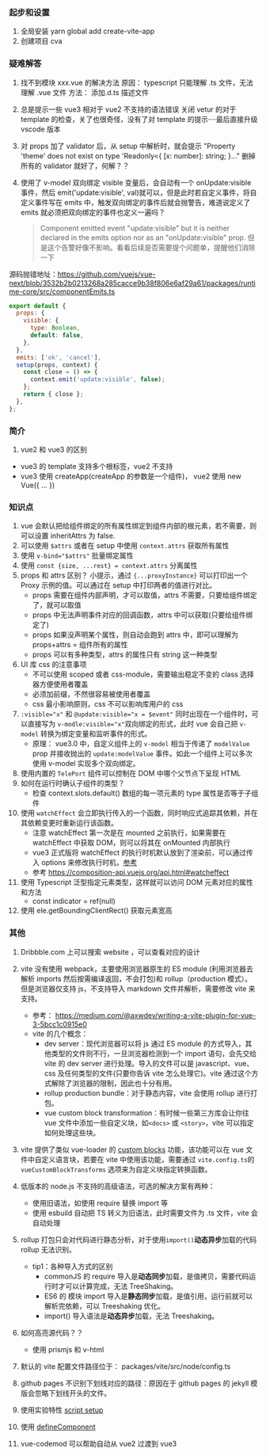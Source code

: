 ### 起步和设置

1. 全局安装 yarn global add create-vite-app
2. 创建项目 cva <projectName>

### 疑难解答

1. 找不到模块 xxx.vue 的解决方法
   原因： typescript 只能理解 .ts 文件，无法理解 .vue 文件
   方法： 添加.d.ts 描述文件

2. 总是提示一些 vue3 相对于 vue2 不支持的语法错误
   关闭 vetur 的对于 template 的检查，关了也很奇怪，没有了对 template 的提示····最后直接升级 vscode 版本

3. 对 props 加了 validator 后，从 setup 中解析时，就会提示 "Property 'theme' does not exist on type 'Readonly<{ [x: number]: string; }..."
   删掉所有的 validator 就好了，何解？？

4. 使用了 v-model 双向绑定 visible 变量后，会自动有一个 onUpdate:visible 事件，然后 emit('update:visible', val)就可以，但是此时若自定义事件，将自定义事件写在 emits 中，触发双向绑定的事件后就会抛警告，难道说定义了 emits 就必须把双向绑定的事件也定义一遍吗？

   > Component emitted event "update:visible" but it is neither declared in the emits option nor as an "onUpdate:visible" prop.
   > 但是这个告警好像不影响。看看后续是否需要提个问题单，提醒他们消除一下

源码抛错地址：https://github.com/vuejs/vue-next/blob/3532b2b0213268a285cacce9b38f806e6af29a61/packages/runtime-core/src/componentEmits.ts

```js
export default {
  props: {
    visible: {
      type: Boolean,
      default: false,
    },
  },
  emits: ['ok', 'cancel'],
  setup(props, context) {
    const close = () => {
      context.emit('update:visible', false);
    };
    return { close };
  },
};
```

### 简介

1. vue2 和 vue3 的区别

- vue3 的 template 支持多个根标签，vue2 不支持
- vue3 使用 createApp(createApp 的参数是一个组件)， vue2 使用 new Vue({ ... })

### 知识点

1. vue 会默认把给组件绑定的所有属性绑定到组件内部的根元素，若不需要，则可以设置 inheritAttrs 为 false.
2. 可以使用 `$attrs` 或者在 setup 中使用 `context.attrs` 获取所有属性
3. 使用 `v-bind="$attrs"` 批量绑定属性
4. 使用 `const {size, ...rest} = context.attrs` 分离属性
5. props 和 attrs 区别？
   小提示，通过 `{...proxyInstance}` 可以打印出一个 Proxy 示例的值。可以通过在 setup 中打印两者的值进行对比。
   - props 需要在组件内部声明，才可以取值，attrs 不需要，只要给组件绑定了，就可以取值
   - props 中无法声明事件对应的回调函数，attrs 中可以获取(只要给组件绑定了)
   - props 如果没声明某个属性，则自动会跑到 attrs 中，即可以理解为 props+attrs = 组件所有的属性
   - props 可以有多种类型，attrs 的属性只有 string 这一种类型
6. UI 库 css 的注意事项
   - 不可以使用 scoped 或者 css-module，需要输出稳定不变的 class 选择器方便使用者覆盖
   - 必须加前缀，不然很容易被使用者覆盖
   - css 最小影响原则，css 不可以影响库用户的 css
7. `:visible="x"` 和 `@update:visible="x = $event"` 同时出现在一个组件时，可以直接写为 `v-modle:visible="x"`双向绑定的形式，此时 vue 会自己把 `v-model` 转换为绑定变量和监听事件的形式。
   - 原理： vue3.0 中，自定义组件上的 `v-model` 相当于传递了 `modelValue` prop 并接收抛出的 `update:modelValue` 事件。如此一个组件上可以多次使用 v-model 实现多个双向绑定。
8. 使用内置的 `TelePort` 组件可以控制在 DOM 中哪个父节点下呈现 HTML
9. 如何在运行时确认子组件的类型？
   - 检查 context.slots.default() 数组的每一项元素的 type 属性是否等于子组件
10. 使用 `watchEffect` 会立即执行传入的一个函数，同时响应式追踪其依赖，并在其依赖变更时重新运行该函数。
    - 注意 watchEffect 第一次是在 mounted 之前执行，如果需要在 watchEffect 中获取 DOM，则可以将其在 onMounted 内部执行
    - vue3 正式版将 watchEffect 的执行时机默认放到了渲染前，可以通过传入 options 来修改执行时机，[参考](https://vue3js.cn/docs/zh/guide/reactivity-computed-watchers.html#%E5%89%AF%E4%BD%9C%E7%94%A8%E5%88%B7%E6%96%B0%E6%97%B6%E6%9C%BA)
    - 参考 https://composition-api.vuejs.org/api.html#watcheffect
11. 使用 Typescript 泛型指定元素类型，这样就可以访问 DOM 元素对应的属性和方法
    - const indicator = ref<HTMLDivElement>(null)
12. 使用 ele.getBoundingClientRect() 获取元素宽高

### 其他

1. Dribbble.com 上可以搜索 website ，可以查看对应的设计
2. vite 没有使用 webpack，主要使用浏览器原生的 ES module (利用浏览器去解析 imports 然后按需编译返回，不会打包)和 rollup（production 模式）。但是浏览器仅支持 js，不支持导入 markdown 文件并解析，需要修改 vite 来支持。

   - 参考： https://medium.com/@axwdev/writing-a-vite-plugin-for-vue-3-5bcc1c0915e0
   - vite 的几个概念：
     - dev server：现代浏览器可以将 js 通过 ES module 的方式导入，其他类型的文件则不行，一旦浏览器检测到一个 import 语句，会先交给 vite 的 dev server 进行处理。导入的文件可以是 javascript、vue、css 及任何类型的文件(只要你告诉 vite 怎么处理它)。vite 通过这个方式解除了浏览器的限制，因此也十分有用。
     - rollup production bundle：对于静态内容，vite 会使用 rollup 进行打包。
     - vue custom block transformation：有时候一些第三方库会让你往 vue 文件中添加一些自定义块，如`<docs>` 或 `<story>`，vite 可以指定如何处理这些块。

3. vite 提供了类似 vue-loader 的 [custom blocks](https://github.com/vitejs/vite#custom-blocks) 功能，该功能可以在 vue 文件中自定义语言块，若要在 vite 中使用该功能，需要通过 `vite.config.ts`的 `vueCustomBlockTransforms` 选项来为自定义块指定转换函数。

4. 低版本的 node.js 不支持的高级语法，可选的解决方案有两种：
   - 使用旧语法，如使用 require 替换 import 等
   - 使用 esbuild 自动把 TS 转义为旧语法，此时需要文件为 .ts 文件，vite 会自动处理
5. rollup 打包只会对代码进行静态分析，对于使用`import()`**动态异步**加载的代码 rollup 无法识别。
   - tip1：各种导入方式的区别
     - commonJS 的 require 导入是**动态同步**加载，是值拷贝，需要代码运行时才可以计算完成，无法 TreeShaking。
     - ES6 的 模块 import 导入是**静态同步**加载，是值引用，运行前就可以解析完依赖，可以 Treeshaking 优化。
     - import() 导入语法是**动态异步**加载，无法 Treeshaking。
6. 如何高亮源代码？？
   - 使用 prismjs 和 v-html
7. 默认的 vite 配置文件路径位于： packages/vite/src/node/config.ts
8. github pages 不识别下划线对应的路径：原因在于 github pages 的 jekyll 模版会忽略下划线开头的文件。
9. 使用实验特性 [script setup](https://github.com/vuejs/rfcs/blob/sfc-improvements/active-rfcs/0000-sfc-script-setup.md)
10. 使用 [defineComponent](https://vue3js.cn/docs/zh/api/global-api.html#definecomponent)
11. vue-codemod 可以帮助自动从 vue2 过渡到 vue3
